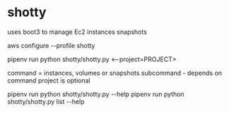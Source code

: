 # shotty
uses boot3 to manage Ec2 instances snapshots

aws configure --profile shotty

pipenv run python shotty/shotty.py <command> <subcommand> <--project=PROJECT>

command = instances, volumes or snapshots
subcommand - depends on command
project is optional

pipenv run python shotty/shotty.py --help
pipenv run python shotty/shotty.py list --help
